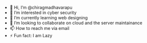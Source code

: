 - 👋 Hi, I’m @chiragmadhavarapu
- 👀 I’m interested in cyber security
- 🌱 I’m currently learning web designing
- 💞️ I’m looking to collaborate on cloud and the server maintainance
- 📫 How to reach me via email
- ⚡ Fun fact: I am Lazy

<!---
chiragmadhavarapu/chiragmadhavarapu is a ✨ special ✨ repository because its `README.md` (this file) appears on your GitHub profile.
You can click the Preview link to take a look at your changes.
--->
